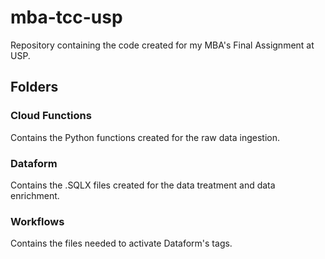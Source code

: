 # mba-tcc-usp
Repository containing the code created for my MBA's Final Assignment at USP.


## Folders
### Cloud Functions
Contains the Python functions created for the raw data ingestion.

### Dataform
Contains the .SQLX files created for the data treatment and data enrichment.

### Workflows
Contains the files needed to activate Dataform's tags.
